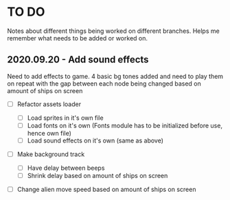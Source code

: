 # TO DO
Notes about different things being worked on different branches.
Helps me remember what needs to be added or worked on.

## 2020.09.20 - Add sound effects
Need to add effects to game. 4 basic bg tones added and need to play them on repeat with the gap between
each node being changed based on amount of ships on screen 

- [ ] Refactor assets loader
    - [ ] Load sprites in it's own file
    - [ ] Load fonts on it's own (Fonts module has to be initialized before use, hence own file)
    - [ ] Load sound effects on it's own (same as above)
- [ ] Make background track
    - [ ] Have delay between beeps
    - [ ] Shrink delay based on amount of ships on screen
- [ ] Change alien move speed based on amount of ships on screen

